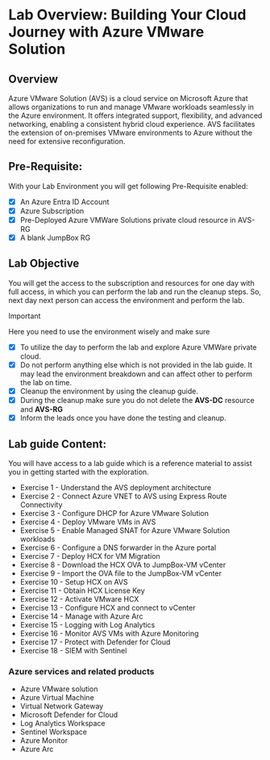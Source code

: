 # Lab Overview: Building Your Cloud Journey with Azure VMware Solution

## Overview
Azure VMware Solution (AVS) is a cloud service on Microsoft Azure that allows organizations to run and manage VMware workloads seamlessly in the Azure environment. It offers integrated support, flexibility, and advanced networking, enabling a consistent hybrid cloud experience. AVS facilitates the extension of on-premises VMware environments to Azure without the need for extensive reconfiguration.

## Pre-Requisite:
With your Lab Environment you will get following Pre-Requisite enabled:
 - [x] An Azure Entra ID Account
 - [x] Azure Subscription
 - [x] Pre-Deployed Azure VMWare Solutions private cloud resource in AVS-RG
 - [x] A blank JumpBox RG
 
## Lab Objective
You will get the access to the subscription and resources for one day with full access, in which you can perform the lab and run the cleanup steps. So, next day next person can access the environment and perform the lab.

> [!IMPORTANT]
> Here you need to use the environment wisely and make sure
> - [x] To utilize the day to perform the lab and explore Azure VMWare private cloud.
> - [x] Do not perform anything else which is not provided in the lab guide. It may lead the environment breakdown and can affect other to perform the lab on time.
> - [x] Cleanup the environment by using the cleanup guide.
> - [X] During the cleanup make sure you do not delete the **AVS-DC** resource and **AVS-RG**
> - [x] Inform the leads once you have done the testing and cleanup.

## Lab guide Content:
You will have access to a lab guide which is a reference material to assist you in getting started with the exploration.
- Exercise 1 - Understand the AVS deployment architecture
- Exercise 2 - Connect Azure VNET to AVS using Express Route Connectivity 
- Exercise 3 - Configure DHCP for Azure VMware Solution
- Exercise 4 - Deploy VMware VMs in AVS 
- Exercise 5 - Enable Managed SNAT for Azure VMware Solution workloads 
- Exercise 6 - Configure a DNS forwarder in the Azure portal
- Exercise 7 - Deploy HCX for VM Migration
- Exercise 8 - Download the HCX OVA to JumpBox-VM vCenter
- Exercise 9 - Import the OVA file to the JumpBox-VM vCenter
- Exercise 10 - Setup HCX on AVS
- Exercise 11 - Obtain HCX License Key
- Exercise 12 - Activate VMware HCX
- Exercise 13 - Configure HCX and connect to vCenter
- Exercise 14 - Manage with Azure Arc 
- Exercise 15 - Logging with Log Analytics  
- Exercise 16 - Monitor AVS VMs with Azure Monitoring 
- Exercise 17 - Protect with Defender for Cloud 
- Exercise 18 - SIEM with Sentinel 

### Azure services and related products

- Azure VMware solution
- Azure Virtual Machine
- Virtual Network Gateway
- Microsoft Defender for Cloud
- Log Analytics Workspace
- Sentinel Workspace
- Azure Monitor
- Azure Arc
